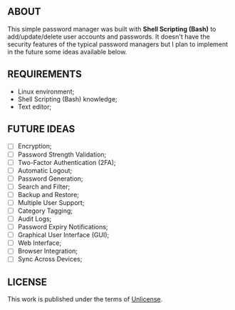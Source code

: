 ## ABOUT

This simple password manager was built with **Shell Scripting (Bash)** to add/update/delete user accounts and passwords. It doesn't have the security features of the typical password managers but I plan to implement in the future some ideas available below.

## REQUIREMENTS

- Linux environment;
- Shell Scripting (Bash) knowledge;
- Text editor;

## FUTURE IDEAS

- [ ] Encryption;
- [ ] Password Strength Validation;
- [ ] Two-Factor Authentication (2FA);
- [ ] Automatic Logout;
- [ ] Password Generation;
- [ ] Search and Filter;
- [ ] Backup and Restore;
- [ ] Multiple User Support;
- [ ] Category Tagging;
- [ ] Audit Logs;
- [ ] Password Expiry Notifications;
- [ ] Graphical User Interface (GUI);
- [ ] Web Interface;
- [ ] Browser Integration;
- [ ] Sync Across Devices;

## LICENSE

This work is published under the terms of <a href="https://github.com/jotavare/password-manager-shell-script/blob/main/LICENSE">Unlicense</a>.
